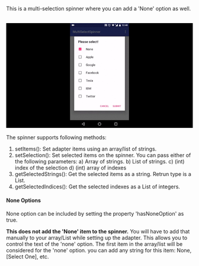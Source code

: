 <p>This is a multi-selection spinner where you can add a 'None' option as well.</p>&nbsp;

<img src="multiselect.gif"/>

<p>The spinner supports following methods:</p>
<ol>
<li>setItems(): Set adapter items using an array/list of strings.</li>
<li>setSelection(): Set selected items on the spinner. You can pass either of the following parameters:
a) Array of strings.
b) List of strings.
c) (int) index of the selection
d) (int) array of indexes</li>
<li>getSelectedStrings(): Get the selected items as a string. Retrun type is a List.</li>
<li>getSelectedIndices(): Get the selected indexes as a List of integers.</li>
</ol>

<h4>None Options</h4>
<p>None option can be included by setting the property 'hasNoneOption' as true.</p> 
<p><b>This does not add the 'None' item to the spinner.</b> You will have to add that manually to your array/List while setting up the adapter. This allows you to control the text of the 'none' option. The first item in the array/list will be considered for the 'none' option. you can add any string for this item: None, [Select One], etc.</p>
